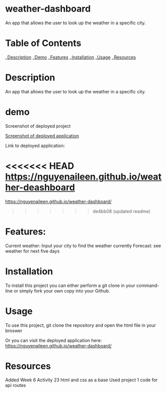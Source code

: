 # weather-dashboard

An app that allows the user to look up the weather in a specific city.

# Table of Contents

_[Description](#description)
_[Demo](#demo)
_[Features](#features)
_[Installation](#installation)
_[Usage](#usage)
_[Resources](#resources)

# Description

An app that allows the user to look up the weather in a specific city.

# demo

Screenshot of deployed project

[Screenshot of deployed application](Assets/Screenshot.png)

Link to deployed application:

<<<<<<< HEAD
https://nguyenaileen.github.io/weather-deashboard
=======
https://nguyenaileen.github.io/weather-dashboard/

> > > > > > > de4bb08 (updated readme)

# Features:

Current weather: Input your city to find the weather currently
Forecast: see weather for next five days

# Installation

To install this project you can either perform a git clone in your command-line or simply fork your own copy into your Github.

# Usage

To use this project, git clone the repository and open the html file in your broswer

Or you can visit the deployed application here:
https://nguyenaileen.github.io/weather-dashboard/

# Resources

Added Week 6 Activity 23 html and css as a base
Used project 1 code for api routes
